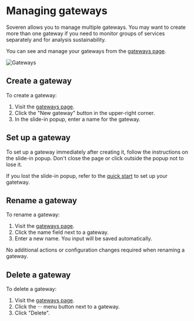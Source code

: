 # Managing gateways

Soveren allows you to manage multiple gateways. 
You may want to create more than one gateway if you need to monitor groups of services separately and for analysis sustainability.

You can see and manage your gateways from the [gateways page](https://app.soveren.io/gateways).

![Gateways](../../img/dashboards/gateways.png "Gateways")

## Create a gateway

To create a gateway:

1. Visit the [gateways page](https://app.soveren.io/gateways).
2. Click the "New gateway" button in the upper-right corner. 
3. In the slide-in popup, enter a name for the gateway.

## Set up a gateway

To set up a gateway immediately after creating it, follow the instructions on the slide-in popup. Don't close the page or click outside the popup not to lose it.

If you lost the slide-in popup, refer to the [quick start](../../getting-started/quick-start/) to set up your gatetway.

## Rename a gateway

To rename a gateway:

1. Visit the [gateways page](https://app.soveren.io/gateways).
2. Click the name field next to a gateway.
3. Enter a new name. You input will be saved automatically.

No additional actions or configuration changes required when renaming a gateway.

## Delete a gateway

To delete a gateway:

1. Visit the [gateways page](https://app.soveren.io/gateways).
2. Click the ··· menu button next to a gateway.
3. Click "Delete".
   















